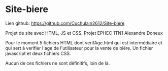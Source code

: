 # Site-biere
Lien github: https://github.com/Cuchulain2612/Site-biere

Projet de site avec HTML, JS et CSS. Projet EPHEC 1TN1 Alexandre Doneux

Pour le moment 5 fichiers HTML dont verifAge.html qui est intermédiaire et qui sert à verifier l'age de l'utilisateur pour la vente de bière.
Un fichier javascript et deux fichiers CSS.

Aucun de ces fichiers ne sont définitifs, loin de là.

